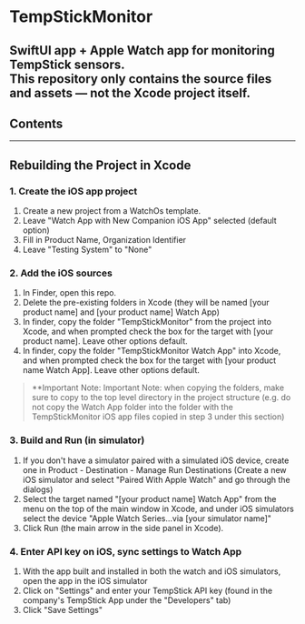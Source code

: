 # TempStickMonitor

SwiftUI app + Apple Watch app for monitoring TempStick sensors.  
This repository only contains the **source files** and assets — not the Xcode project itself.
---

## Contents
---

## Rebuilding the Project in Xcode

### 1. Create the iOS app project
1. Create a new project from a WatchOs template.
2. Leave "Watch App with New Companion iOS App" selected (default option)
3. Fill in Product Name, Organization Identifier
4. Leave "Testing System" to "None"

### 2. Add the iOS sources
1. In Finder, open this repo.
2. Delete the pre-existing folders in Xcode (they will be named [your product name] and [your product name] Watch App)
3. In finder, copy the folder "TempStickMonitor" from the project into Xcode, and when prompted check the box for the target with [your product name]. Leave other options default.
4. In finder, copy the folder "TempStickMonitor Watch App" into Xcode, and when prompted check the box for the target with [your product name Watch App]. Leave other options default.

> **Important Note:
> Important Note: when copying the folders, make sure to copy to the top level directory in the project structure
> (e.g. do not copy the Watch App folder into the folder with the TempStickMonitor iOS app files copied in step 3 under this section)


### 3. Build and Run (in simulator)
1. If you don't have a simulator paired with a simulated iOS device, create one in Product - Destination - Manage Run Destinations (Create a new iOS simulator and select "Paired With Apple Watch" and go through the dialogs)
2. Select the target named "[your product name] Watch App" from the menu on the top of the main window in Xcode, and under iOS simulators select the device "Apple Watch Series...via [your simulator name]"
3. Click Run (the main arrow in the side panel in Xcode).

### 4. Enter API key on iOS, sync settings to Watch App
1. With the app built and installed in both the watch and iOS simulators, open the app in the iOS simulator
2. Click on "Settings" and enter your TempStick API key (found in the company's TempStick App under the "Developers" tab)
3. Click "Save Settings"